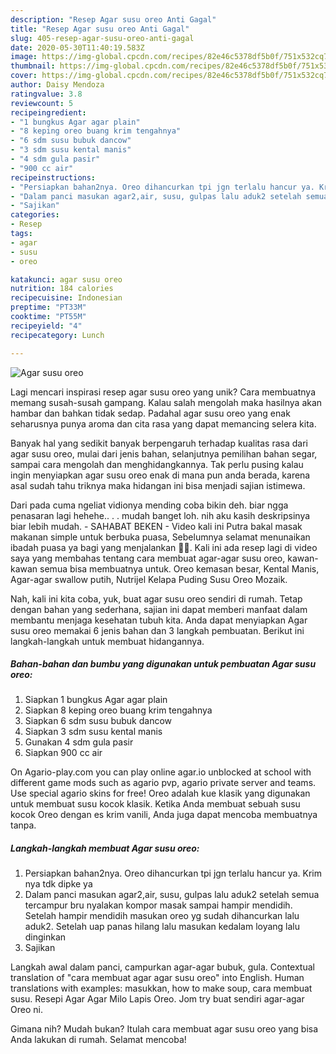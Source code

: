 ```yaml
---
description: "Resep Agar susu oreo Anti Gagal"
title: "Resep Agar susu oreo Anti Gagal"
slug: 405-resep-agar-susu-oreo-anti-gagal
date: 2020-05-30T11:40:19.583Z
image: https://img-global.cpcdn.com/recipes/82e46c5378df5b0f/751x532cq70/agar-susu-oreo-foto-resep-utama.jpg
thumbnail: https://img-global.cpcdn.com/recipes/82e46c5378df5b0f/751x532cq70/agar-susu-oreo-foto-resep-utama.jpg
cover: https://img-global.cpcdn.com/recipes/82e46c5378df5b0f/751x532cq70/agar-susu-oreo-foto-resep-utama.jpg
author: Daisy Mendoza
ratingvalue: 3.8
reviewcount: 5
recipeingredient:
- "1 bungkus Agar agar plain"
- "8 keping oreo buang krim tengahnya"
- "6 sdm susu bubuk dancow"
- "3 sdm susu kental manis"
- "4 sdm gula pasir"
- "900 cc air"
recipeinstructions:
- "Persiapkan bahan2nya. Oreo dihancurkan tpi jgn terlalu hancur ya. Krim nya tdk dipke ya"
- "Dalam panci masukan agar2,air, susu, gulpas lalu aduk2 setelah semua tercampur bru nyalakan kompor masak sampai hampir mendidih. Setelah hampir mendidih masukan oreo yg sudah dihancurkan lalu aduk2. Setelah uap panas hilang lalu masukan kedalam loyang lalu dinginkan"
- "Sajikan"
categories:
- Resep
tags:
- agar
- susu
- oreo

katakunci: agar susu oreo 
nutrition: 184 calories
recipecuisine: Indonesian
preptime: "PT33M"
cooktime: "PT55M"
recipeyield: "4"
recipecategory: Lunch

---
```



![Agar susu oreo](https://img-global.cpcdn.com/recipes/82e46c5378df5b0f/751x532cq70/agar-susu-oreo-foto-resep-utama.jpg)

Lagi mencari inspirasi resep agar susu oreo yang unik? Cara membuatnya memang susah-susah gampang. Kalau salah mengolah maka hasilnya akan hambar dan bahkan tidak sedap. Padahal agar susu oreo yang enak seharusnya punya aroma dan cita rasa yang dapat memancing selera kita.

Banyak hal yang sedikit banyak berpengaruh terhadap kualitas rasa dari agar susu oreo, mulai dari jenis bahan, selanjutnya pemilihan bahan segar, sampai cara mengolah dan menghidangkannya. Tak perlu pusing kalau ingin menyiapkan agar susu oreo enak di mana pun anda berada, karena asal sudah tahu triknya maka hidangan ini bisa menjadi sajian istimewa.

Dari pada cuma ngeliat vidionya mending coba bikin deh. biar ngga penasaran lagi hehehe.. . . mudah banget loh. nih aku kasih deskripsinya biar lebih mudah. - SAHABAT BEKEN - Video kali ini Putra bakal masak makanan simple untuk berbuka puasa, Sebelumnya selamat menunaikan ibadah puasa ya bagi yang menjalankan 🙏🙏. Kali ini ada resep lagi di video saya yang membahas tentang cara membuat agar-agar susu oreo, kawan-kawan semua bisa membuatnya untuk. Oreo kemasan besar, Kental Manis, Agar-agar swallow putih, Nutrijel Kelapa Puding Susu Oreo Mozaik.


Nah, kali ini kita coba, yuk, buat agar susu oreo sendiri di rumah. Tetap dengan bahan yang sederhana, sajian ini dapat memberi manfaat dalam membantu menjaga kesehatan tubuh kita. Anda dapat menyiapkan Agar susu oreo memakai 6 jenis bahan dan 3 langkah pembuatan. Berikut ini langkah-langkah untuk membuat hidangannya.

<!--inarticleads1-->

##### Bahan-bahan dan bumbu yang digunakan untuk pembuatan Agar susu oreo:

1. Siapkan 1 bungkus Agar agar plain
1. Siapkan 8 keping oreo buang krim tengahnya
1. Siapkan 6 sdm susu bubuk dancow
1. Siapkan 3 sdm susu kental manis
1. Gunakan 4 sdm gula pasir
1. Siapkan 900 cc air


On Agario-play.com you can play online agar.io unblocked at school with different game mods such as agario pvp, agario private server and teams. Use special agario skins for free! Oreo adalah kue klasik yang digunakan untuk membuat susu kocok klasik. Ketika Anda membuat sebuah susu kocok Oreo dengan es krim vanili, Anda juga dapat mencoba membuatnya tanpa. 

<!--inarticleads2-->

##### Langkah-langkah membuat Agar susu oreo:

1. Persiapkan bahan2nya. Oreo dihancurkan tpi jgn terlalu hancur ya. Krim nya tdk dipke ya
1. Dalam panci masukan agar2,air, susu, gulpas lalu aduk2 setelah semua tercampur bru nyalakan kompor masak sampai hampir mendidih. Setelah hampir mendidih masukan oreo yg sudah dihancurkan lalu aduk2. Setelah uap panas hilang lalu masukan kedalam loyang lalu dinginkan
1. Sajikan


Langkah awal dalam panci, campurkan agar-agar bubuk, gula. Contextual translation of &#34;cara membuat agar agar susu oreo&#34; into English. Human translations with examples: masukkan, how to make soup, cara membuat susu. Resepi Agar Agar Milo Lapis Oreo. Jom try buat sendiri agar-agar Oreo ni. 

Gimana nih? Mudah bukan? Itulah cara membuat agar susu oreo yang bisa Anda lakukan di rumah. Selamat mencoba!
